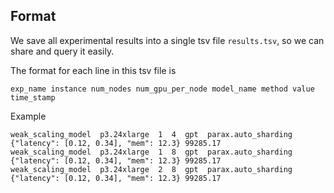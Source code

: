 ## Format
We save all experimental results into a single tsv file `results.tsv`, so we can share and query it easily.

The format for each line in this tsv file is
```
exp_name instance num_nodes num_gpu_per_node model_name method value time_stamp
```

Example
```
weak_scaling_model  p3.24xlarge  1  4  gpt  parax.auto_sharding  {"latency": [0.12, 0.34], "mem": 12.3} 99285.17
weak_scaling_model  p3.24xlarge  1  8  gpt  parax.auto_sharding  {"latency": [0.12, 0.34], "mem": 12.3} 99285.17
weak_scaling_model  p3.24xlarge  2  8  gpt  parax.auto_sharding  {"latency": [0.12, 0.34], "mem": 12.3} 99285.17
```

